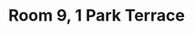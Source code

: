 ---
basin: 'No'
cudn: true
floor: Attic
grade: 3
images: []
living_room: 'No'
location: 1 Park Terrace
name: '9'
network: Wireless Only
title: Room 9, 1 Park Terrace
---